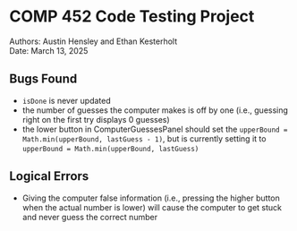 # COMP 452 Code Testing Project

Authors: Austin Hensley and Ethan Kesterholt  
Date: March 13, 2025

## Bugs Found
- `isDone` is never updated
- the number of guesses the computer makes is off by one (i.e., guessing right on the first try displays 0 guesses)
- the lower button in ComputerGuessesPanel should set the `upperBound = Math.min(upperBound, lastGuess - 1)`, but is currently setting it to `upperBound = Math.min(upperBound, lastGuess)`

## Logical Errors
- Giving the computer false information (i.e., pressing the higher button when the actual number is lower) will cause the computer to get stuck and never guess the correct number